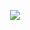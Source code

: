 <p align="center">
  <img src="https://github.com/pagoru/pagoru/blob/master/200.gif?raw=true"/>
</p>
